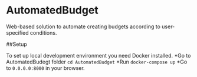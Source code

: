 # AutomatedBudget

Web-based solution to automate creating budgets according to user-specified conditions.


##Setup

To set up local development environment you need Docker installed.
*Go to AutomatedBudegt folder `cd AutomatedBudget`
*Run `docker-compose up`
*Go to `0.0.0.0:8000` in  your browser.